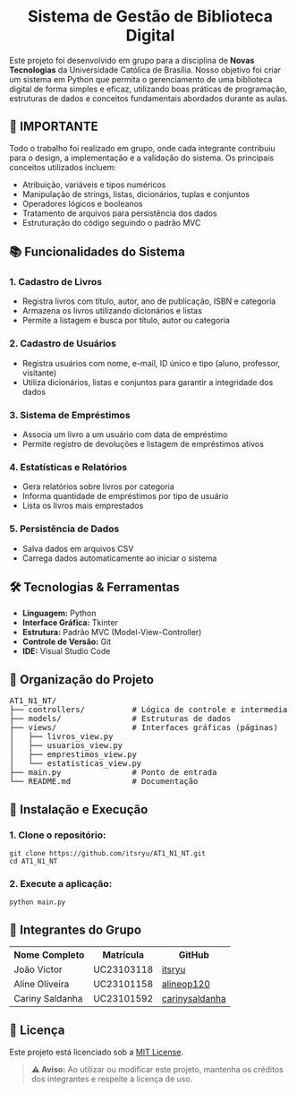 <h1 align="center">Sistema de Gestão de Biblioteca Digital</h1>

<p>Este projeto foi desenvolvido em grupo para a disciplina de <strong>Novas Tecnologias</strong> da Universidade Católica de Brasília. Nosso objetivo foi criar um sistema em Python que permita o gerenciamento de uma biblioteca digital de forma simples e eficaz, utilizando boas práticas de programação, estruturas de dados e conceitos fundamentais abordados durante as aulas.</p>

<h2>📌 IMPORTANTE</h2>
<p>Todo o trabalho foi realizado em grupo, onde cada integrante contribuiu para o design, a implementação e a validação do sistema. Os principais conceitos utilizados incluem:</p>
<ul>
  <li>Atribuição, variáveis e tipos numéricos</li>
  <li>Manipulação de strings, listas, dicionários, tuplas e conjuntos</li>
  <li>Operadores lógicos e booleanos</li>
  <li>Tratamento de arquivos para persistência dos dados</li>
  <li>Estruturação do código seguindo o padrão MVC</li>
</ul>

<h2>📚 Funcionalidades do Sistema</h2>

<h3>1. Cadastro de Livros</h3>
<ul>
  <li>Registra livros com título, autor, ano de publicação, ISBN e categoria</li>
  <li>Armazena os livros utilizando dicionários e listas</li>
  <li>Permite a listagem e busca por título, autor ou categoria</li>
</ul>

<h3>2. Cadastro de Usuários</h3>
<ul>
  <li>Registra usuários com nome, e-mail, ID único e tipo (aluno, professor, visitante)</li>
  <li>Utiliza dicionários, listas e conjuntos para garantir a integridade dos dados</li>
</ul>

<h3>3. Sistema de Empréstimos</h3>
<ul>
  <li>Associa um livro a um usuário com data de empréstimo</li>
  <li>Permite registro de devoluções e listagem de empréstimos ativos</li>
</ul>

<h3>4. Estatísticas e Relatórios</h3>
<ul>
  <li>Gera relatórios sobre livros por categoria</li>
  <li>Informa quantidade de empréstimos por tipo de usuário</li>
  <li>Lista os livros mais emprestados</li>
</ul>

<h3>5. Persistência de Dados</h3>
<ul>
  <li>Salva dados em arquivos CSV</li>
  <li>Carrega dados automaticamente ao iniciar o sistema</li>
</ul>

<h2>🛠️ Tecnologias & Ferramentas</h2>
<ul>
  <li><strong>Linguagem:</strong> Python</li>
  <li><strong>Interface Gráfica:</strong> Tkinter</li>
  <li><strong>Estrutura:</strong> Padrão MVC (Model-View-Controller)</li>
  <li><strong>Controle de Versão:</strong> Git</li>
  <li><strong>IDE:</strong> Visual Studio Code</li>
</ul>

<h2>📂 Organização do Projeto</h2>
<pre>
AT1_N1_NT/
├── controllers/          # Lógica de controle e intermedia a comunicação entre models e views
├── models/               # Estruturas de dados
├── views/                # Interfaces gráficas (páginas)
│   ├── livros_view.py
│   ├── usuarios_view.py
│   ├── emprestimos_view.py
│   └── estatisticas_view.py
├── main.py               # Ponto de entrada
└── README.md             # Documentação
</pre>

<h2>🚀 Instalação e Execução</h2>

<h3>1. Clone o repositório:</h3>
<pre><code>git clone https://github.com/itsryu/AT1_N1_NT.git
cd AT1_N1_NT</code></pre>

<h3>2. Execute a aplicação:</h3>
<pre><code>python main.py</code></pre>

<h2>👥 Integrantes do Grupo</h2>
<div align="center">
    <table>
        <tr>
            <th>Nome Completo</th>
            <th>Matrícula</th>
            <th>GitHub</th>
        </tr>
        <tr>
            <td>João Victor</td>
            <td>UC23103118</td>
            <td><a href="https://github.com/itsryu">itsryu</a></td>
        </tr>
        <tr>
            <td>Aline Oliveira</td>
            <td>UC23101158</td>
            <td><a href="https://github.com/alineop120">alineop120</a></td>
        </tr>
        <tr>
            <td>Cariny Saldanha</td>
            <td>UC23101592</td>
            <td><a href="https://github.com/carinysaldanha">carinysaldanha</a></td>
        </tr>
    </table>
</div>

</details>

<h2>📜 Licença</h2>
<p>Este projeto está licenciado sob a <a href="LICENSE">MIT License</a>.</p>

<blockquote>
<p><strong>⚠️ Aviso:</strong> Ao utilizar ou modificar este projeto, mantenha os créditos dos integrantes e respeite a licença de uso.</p>
</blockquote>